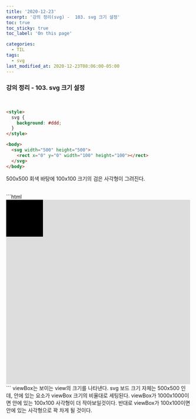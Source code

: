 ```yaml
---
title: '2020-12-23'
excerpt: '강의 정리(svg) -  103. svg 크기 설정'
toc: true
toc_sticky: true
toc_label: 'On this page'

categories:
  - TIL
tags:
  - svg
last_modified_at: 2020-12-23T08:06:00-05:00
---
```


### 강의 정리 - 103. svg 크기 설정

<br />

```html
<style>
  svg {
    background: #ddd;
  }
</style>

<body>
  <svg width="500" height="500">
    <rect x="0" y="0" width="100" height="100"></rect>
  </svg>
</body>
```

500x500 회색 바탕에 100x100 크기의 검은 사각형이 그려진다.

<br />
```html
<style>
  svg {
    background: #ddd;
    width: 500px;
    height: 500px;
  }
</style>

<body>
  <svg viewBox="0 0 500 500">
    <rect x="0" y="0" width="100" height="100"></rect>
  </svg>
</body>
```
viewBox는 보이는 view의 크기를 나타낸다. svg 보드 크기 자체는 500x500 인데, 안에 있는 요소가 viewBox 크기의 비율대로 세팅된다. viewBox가 1000x1000이면 안에 있는 100x100 사각형이 더 작아보일것이다. 반대로 viewBox가 100x100이면 안에 있는 사각형으로 꽉 차게 될 것이다.
